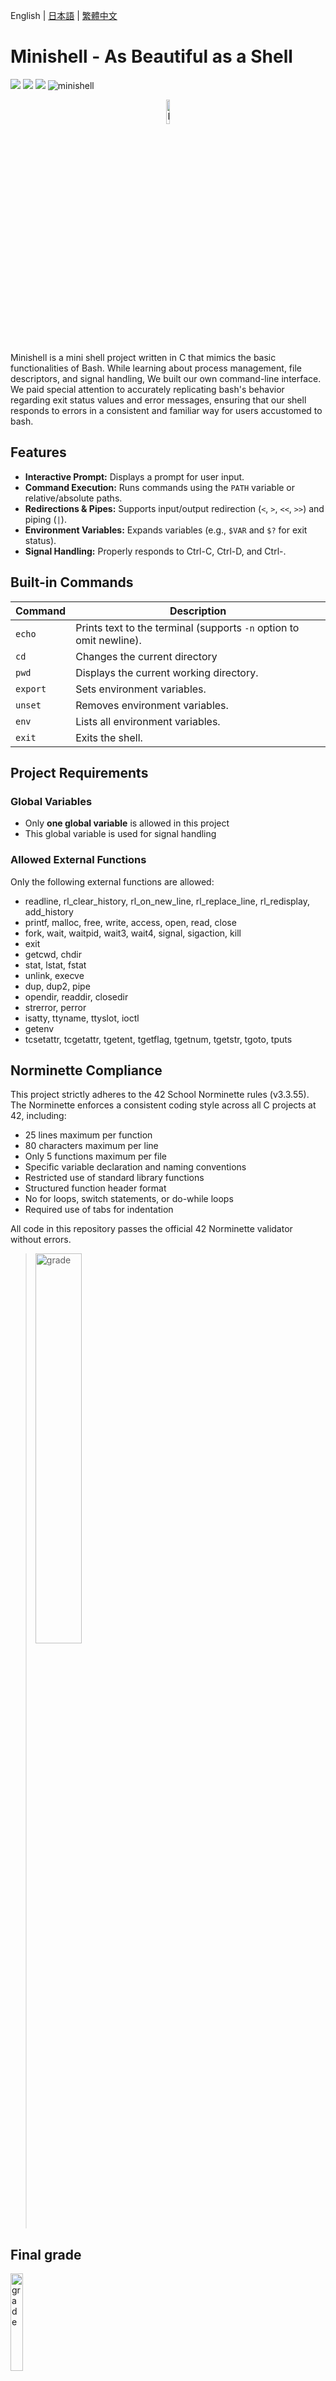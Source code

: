 English | [日本語](./docs/Readme-ja.md) | [繁體中文](./docs/Readme-zh.md)


# Minishell - As Beautiful as a Shell
<p align="left">
  <img src="https://img.shields.io/badge/-C-213a70.svg?logo=C&style=flat">
  <img src="https://img.shields.io/badge/-Linux-ea5520.svg?logo=linux&style=flat">
  <img src="https://img.shields.io/badge/Subject_Version-8.02-3E72BC.svg">
  <img src="https://github.com/cuajarsaki/minishell/actions/workflows/test.yml/badge.svg" alt="minishell">
</p>
<p align="center">
  <img src="https://github.com/cuajarsaki/minishell/blob/a5fad336ac54386db5af09fb4ca2ee568a382864/docs/minishell_icon.png" alt="Minishell 42 project badge" style="width:10%;"/>
</p>
Minishell is a mini shell project written in C that mimics the basic functionalities of Bash.
While learning about process management, file descriptors, and signal handling, We built our own command-line interface.
We paid special attention to accurately replicating bash's behavior regarding exit status values and error messages, ensuring that our shell responds to errors in a consistent and familiar way for users accustomed to bash.

## Features
- **Interactive Prompt:** Displays a prompt for user input.
- **Command Execution:** Runs commands using the `PATH` variable or relative/absolute paths.
- **Redirections & Pipes:** Supports input/output redirection (`<`, `>`, `<<`, `>>`) and piping (`|`).
- **Environment Variables:** Expands variables (e.g., `$VAR` and `$?` for exit status).
- **Signal Handling:** Properly responds to Ctrl-C, Ctrl-D, and Ctrl-\.

## Built-in Commands
| Command   | Description                                                                              |
|-----------|------------------------------------------------------------------------------------------|
| `echo`    | Prints text to the terminal (supports `-n` option to omit newline).                      |
| `cd`      | Changes the current directory                                                            |
| `pwd`     | Displays the current working directory.                                                  |
| `export`  | Sets environment variables.                                                              |
| `unset`   | Removes environment variables.                                                           |
| `env`     | Lists all environment variables.                                                         |
| `exit`    | Exits the shell.        

## Project Requirements

### Global Variables
- Only **one global variable** is allowed in this project
- This global variable is used for signal handling

### Allowed External Functions
Only the following external functions are allowed:
- readline, rl_clear_history, rl_on_new_line, rl_replace_line, rl_redisplay, add_history
- printf, malloc, free, write, access, open, read, close
- fork, wait, waitpid, wait3, wait4, signal, sigaction, kill
- exit
- getcwd, chdir
- stat, lstat, fstat
- unlink, execve
- dup, dup2, pipe
- opendir, readdir, closedir
- strerror, perror
- isatty, ttyname, ttyslot, ioctl
- getenv
- tcsetattr, tcgetattr, tgetent, tgetflag, tgetnum, tgetstr, tgoto, tputs

## Norminette Compliance
This project strictly adheres to the 42 School Norminette rules (v3.3.55). The Norminette enforces a consistent coding style across all C projects at 42, including:

- 25 lines maximum per function
- 80 characters maximum per line
- Only 5 functions maximum per file
- Specific variable declaration and naming conventions
- Restricted use of standard library functions
- Structured function header format
- No for loops, switch statements, or do-while loops
- Required use of tabs for indentation

All code in this repository passes the official 42 Norminette validator without errors.

><img src="https://github.com/cuajarsaki/minishell/blob/a5fad336ac54386db5af09fb4ca2ee568a382864/docs/norminette.png" alt="grade" style="width:40%;"/>

## Final grade
<img src="https://github.com/user-attachments/assets/765ec3c2-7927-4a92-b718-ec39fc93c64d" alt="grade" style="width:20%;"/>

Validated : 09/03/2025

Mandatory part : 100/100

Bonus : 0/15


## Flowchart of Main

```mermaid
  
flowchart LR
    A[Start main] --> B[Init env_list] --> C[Setup terminal] --> D[run_shell] --> E[Cleanup] --> F[Exit]
    
    D --> G[run_shell loop]
    G --> H[Handle signals] --> I[Get input] --> J{any Input?}
    J -->|No| G
    J -->|Yes| K[parse_ast] --> L[exec_ast] --> M[free_ast] --> G
```

## Flowchart of Execution Part
```mermaid

graph TD
    A[exec_ast] --> B[exec_command_group]
    B --> C{is no command?}
    C -->|Yes| D[return 0]
    C -->|No| E{is single command?}
    E -->|Yes| F{is exit/cd/unset/export?}
    F -->|Yes| G[exec_cmd_builtin]
    F -->|No| H[fork]
    H -->|Child| I[exec_child_process]
    H -->|Parent| J[exec_parent]
    E -->|No| K[process_command]
    K --> L[setup_pipe_and_fork]
    L --> M[fork]
    M -->|Child| N[execute_child]
    M -->|Parent| O[setup_parent_pipe]
    K --> P[exec_parent]
    B --> Q[free_command_group]
    A --> R[return exit_status]
    I --> S[exec_cmd]
    N --> S
    S --> T[set_filedirectories]
    T --> U[handle_append_output]
    T --> V[handle_heredoc]
    T --> W[handle_overwrite_output]
    T --> X[handle_input_redir]
    S --> Y[save_fds]
    S --> Z[apply_redirections]
    S --> AA[process_command]
    AA --> AB{is builtin?}
    AB -->|Yes| AC[process_builtin]
    AB -->|No| AD[exec_non_builtin]
    AC --> AE[exec_cmd_builtin]
    AD --> AF[handle_cmd_with_path]
    AD --> AG[handle_cmd_without_path]
    AF --> AH[check_executable_access]
    AG --> AI[find_executable_in_path]
    AI --> AJ[search_executable_in_paths]
    AD --> AK[exec_cmd_external]
    AK --> AL[ft_execvp]
    AL --> AM[try_execve_in_paths]
    AL --> AN[execve]
    AK --> AO[perror]
    AE --> AP[shell_echo]
    AE --> AQ[shell_cd]
    AE --> AR[shell_exit]
    AE --> AS[shell_pwd]
    AE --> AT[shell_export]
    AE --> AU[shell_unset]
    AE --> AV[shell_env]
    V --> AW[execute_heredoc]
    AW --> AX[heredoc_loop]
    U --> AY[open]
    W --> AZ[open]
    X --> BA[open]
    Z --> BB[dup2]
    Y --> BC[dup]
    BB --> BD[close]
    BC --> BE[close]
    J --> BF[waitpid]
    O --> BG[close]
    L --> BH[pipe]
    BH --> BI[perror]
    BI --> BJ[exit]

    subgraph "Initialization and Execution"
        A[exec_ast]
        B[exec_command_group]
        C{is no command?}
        D[return 0]
        E{is single command?}
        F{is exit/cd/unset/export?}
        G[exec_cmd_builtin]
        H[fork]
        I[exec_child_process]
        J[exec_parent]
        Q[free_command_group]
        R[return exit_status]
    end

    subgraph "Command Execution"
        K[process_command]
        L[setup_pipe_and_fork]
        M[fork]
        N[execute_child]
        O[setup_parent_pipe]
        P[exec_parent]
        S[exec_cmd]
        T[set_filedirectories]
        U[handle_append_output]
        V[handle_heredoc]
        W[handle_overwrite_output]
        X[handle_input_redir]
        Y[save_fds]
        Z[apply_redirections]
        AA[process_command]
        AB{is builtin?}
        AC[process_builtin]
        AD[exec_non_builtin]
        AE[exec_cmd_builtin]
        AF[handle_cmd_with_path]
        AG[handle_cmd_without_path]
        AH[check_executable_access]
        AI[find_executable_in_path]
        AJ[search_executable_in_paths]
        AK[exec_cmd_external]
        AL[ft_execvp]
        AM[try_execve_in_paths]
        AN[execve]
        AO[perror]
        AP[shell_echo]
        AQ[shell_cd]
        AR[shell_exit]
        AS[shell_pwd]
        AT[shell_export]
        AU[shell_unset]
        AV[shell_env]
        AW[execute_heredoc]
        AX[heredoc_loop]
        AY[open]
        AZ[open]
        BA[open]
        BB[dup2]
        BC[dup]
        BD[close]
        BE[close]
        BF[waitpid]
        BG[close]
        BH[pipe]
        BI[perror]
        BJ[exit]
    end



```

## Installation
1. **Clone the repository:**
   ```bash
   git clone https://github.com/yourusername/minishell.git
   ```
2. **Navigate to the project directory:**
   ```bash
   cd minishell
   ```
3. Compile the project:
   ```bash
    make
   ```

## Usage
- Start the Shell:
  ```bash
  ./minishell
  ```
- Enter commands at the prompt.
- Exit by typing exit or pressing Ctrl-D.


